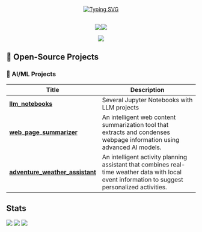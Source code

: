 <p align="center">
<a href="https://github.com/daniela-veloz">
    <img src="https://readme-typing-svg.demolab.com?font=Georgia&size=18&duration=2000&pause=100&color=FFFFFF&multiline=true&width=500&height=80&lines=Daniela+Veloz;Senior+Software+Engineer%26Engineering+Leader;Full+Stack+Development+%7C+LLMs+%7C+GenAI+%7C+MLOps" alt="Typing SVG" />
</a>
<br/><br/>

</a>
<p align="center">
<a href="https://www.linkedin.com/in/daniela-veloz"><img src="https://img.shields.io/badge/-Linkedin-blue?style=flat-square&logo=linkedin"></a><a href="mailto:daniela.veloz@gmail.com"><img src="https://img.shields.io/badge/-Email-red?style=flat-square&logo=gmail&logoColor=white"></a>
</p>

<p align="center">
<a href="https://github.com/daniela-veloz">
    <img src="https://github-stats-alpha.vercel.app/api?username=daniela-veloz&cc=22272e&tc=37BCF6&ic=fff&bc=0000">
</a>
</p>

## 🚀 Open-Source Projects

### 🤖 AI/ML Projects
|Title | Description|
|--|--|
| [**llm_notebooks**](https://github.com/daniela-veloz/llm_portfolio) | Several Jupyter Notebooks with LLM projects
| [**web_page_summarizer**](https://github.com/daniela-veloz/webpage-summarizer) | An intelligent web content summarization tool that extracts and condenses webpage information using advanced AI models.
| [**adventure_weather_assistant**](https://github.com/daniela-veloz/adventure_weather_assistant) | An intelligent activity planning assistant that combines real-time weather data with local event information to suggest personalized activities.


## Stats

![](http://github-profile-summary-cards.vercel.app/api/cards/profile-details?username=daniela-veloz&theme=dracula)
![](http://github-profile-summary-cards.vercel.app/api/cards/repos-per-language?username=daniela-veloz&theme=dracula)
![](http://github-profile-summary-cards.vercel.app/api/cards/most-commit-language?username=daniela-veloz&theme=dracula)
